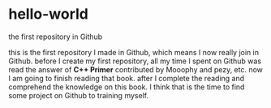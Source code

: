 # hello-world

the first repository in Github

this is the first repository I made in Github, which means I now really join in Github.
before I create my first repository, all my time I spent on Github was read the answer of **C++ Primer** contributed by Mooophy and pezy, etc. now I am going to finish reading that book. after I complete the reading and comprehend the knowledge on this book. I think that is the time to find some project on Github to training myself.
